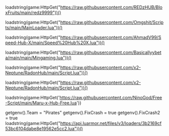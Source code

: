 loadstring(game:HttpGet("https://raw.githubusercontent.com/REDzHUB/BloxFruits/main/redz9999"))()


loadstring(game:HttpGet("https://raw.githubusercontent.com/Omgshit/Scripts/main/MainLoader.lua"))()


loadstring(game:HttpGet("https://raw.githubusercontent.com/AhmadV99/Speed-Hub-X/main/Speed%20Hub%20X.lua"))()


loadstring(game:HttpGet("https://raw.githubusercontent.com/Basicallyybeta/main/main/Mingaming.lua"))()


loadstring(game:HttpGet("https://raw.githubusercontent.com/x2-Neptune/RadonHub/main/Script.lua"))()


loadstring(game:HttpGet("https://raw.githubusercontent.com/x2-Neptune/RadonHub/main/Script.lua"))()


loadstring(game:HttpGet('https://raw.githubusercontent.com/NinoGod/Free-Script/main/Maru-x-Hub-Free.lua'))


getgenv().Team = "Pirates"
getgenv().FixCrash = true
getgenv().FixCrash2 = true
loadstring(game:HttpGet("https://api.luarmor.net/files/v3/loaders/3b2169cf53bc6104dabe8e19562e5cc2.lua"))()
